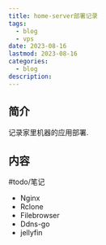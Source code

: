 ```yaml
---
title: home-server部署记录
tags:
  - blog
  - vps
date: 2023-08-16
lastmod: 2023-08-16
categories:
  - blog
description: 
---
```


## 简介

记录家里机器的应用部署.

## 内容

#todo/笔记

- Nginx
- Rclone
- Filebrowser
- Ddns-go
- jellyfin

